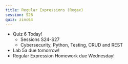 ```yaml
---
title: Regular Expressions (Regex)
session: S28
quiz: zinc64
---
```


* Quiz 6 Today!
    * Sessions S24-S27
    * Cybersecurity, Python, Testing, CRUD and REST
* Lab 5a due tomorrow!
* Regular Expression Homework due Wednesday!
